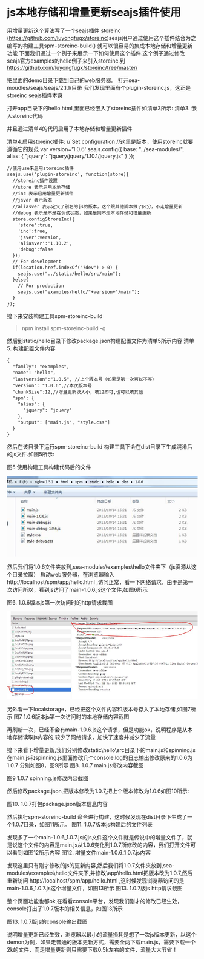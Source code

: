 js本地存储和增量更新seajs插件使用
=================================

用增量更新这个算法写了一个seajs插件
storeinc (https://github.com/luyongfugx/storeinc)seajs用户通过使用这个插件结合为之编写的构建工具spm-storeinc-build()
就可以很容易的集成本地存储和增量更新功能
下面我们通过一个例子来展示一下如何使用这个插件.这个例子通过修改seajs官方examples的hello例子来引入storeinc.到
https://github.com/luyongfugx/storeinc/tree/master/

把里面的demo目录下载到自己的web服务器。 
打开sea-moudles/seajs/seajs/2.1.1/目录
我们发现里面有个plugin-storeinc.js，这正是storeinc seajs插件本身

打开app目录下的hello.html,里面已经嵌入了storeinc插件如清单3所示:
清单3. 嵌入storeinc代码
  <script src="../sea-modules/seajs/seajs/2.1.1/plugin-storeinc.js"></script>

并且通过清单4的代码启用了本地存储和增量更新插件

清单4.启用storeinc插件:
    // Set configuration
    //这里是版本，使用storeinc就要遵循它的规范
    var version='1.0.6' 
    seajs.config({
      base: "../sea-modules/",
      alias: {
        "jquery": "jquery/jquery/1.10.1/jquery.js"
      }
    });

    //使用use来启用storeinc插件
    seajs.use('plugin-storeinc', function(store){
      //storeinc插件设置
      //store 表示启用本地存储
      //inc 表示启用增量更新插件
      //jsver 表示版本
      //aliasver 表示定义了别名的js的版本，这个跟其他脚本做了区分，不走增量更新
      //debug 表示是不是在调试状态，如果是则不走本地存储和增量更新
      store.configStroreInc({
        'store':true,
        'inc':true,
        'jsver':version,
        'aliasver':'1.10.2',
        'debug':false
      });
      // For development
      if(location.href.indexOf("?dev") > 0) {
        seajs.use("../static/hello/src/main");
      }else{
        // For production
        seajs.use("examples/hello/"+version+"/main");
      }
    });

接下来安装构建工具spm-storeinc-build
> npm install spm-storeinc-build -g

然后到static/hello目录下修改package.json构建配置文件为清单5所示内容
清单5. 构建配置文件内容

    {
      "family": "examples",
      "name": "hello",
      "lastversion":"1.0.5", //上个版本号（如果是第一次可以不写）
      "version": "1.0.6",//本次版本号
      "chunkSize":12,//增量更新块大小，填12即可,也可以填其他
      "spm": {
        "alias": {
          "jquery": "jquery"
        },
        "output": ["main.js", "style.css"]
      }
    }

然后在该目录下运行spm-storeinc-build 构建工具下会在dist目录下生成混淆后的js文件.如图5所示:

图5.使用构建工具构建代码后的文件

![Alt text](imgs/07.jpg)

然后我们将1.0.6文件夹放到,sea-modules\examples\hello文件夹下（js资源从这个目录拉取）
启动web服务器，在浏览器输入http://localhost/spm/app/hello.html ,访问正常，看一下网络请求，由于是第一次访问所以，看到js访问了main-1.0.6.js这个文件,如图6所示

图6. 1.0.6版本js第一次访问时的http请求截图

![Alt text](imgs/08.jpg)











另外看一下localstorage，已经把这个文件内容和版本号存入了本地存储,如图7所示
图7 1.0.6版本js第一次访问时的本地存储内容截图

 
再刷新一次，已经不会有main-1.0.6.js这个请求，但是功能ok，说明程序是从本地存储读取js内容的,较少了网络请求，加快了速度并减少了流量


接下来看下增量更新,我们分别修改static\hello\src目录下的main.js和spinning.js
在main.js和spinning.js里面修改几个console.log的日志输出修改原来的1.0.6为1.0.7
分别如图8，图9所示
图8.  1.0.7 main.js修改内容截图
 

图9  1.0.7 spinning.js修改内容截图

 

然后修改package.json,把版本修改为1.0.7,把上个版本修改为1.0.6如图10所示:

图10.  1.0.7打包package.json版本信息内容
 
然后执行spm-storeinc-build 命令进行构建，这时候发现在dist目录下生成了一个1.0.7目录，如图11所示。
图11. 1.0.7版本js构建后的文件列表
 
发现多了一个main-1.0.6_1.0.7.js的js文件这个文件就是传说中的增量文件了，就是说这个文件的内容是main.js从1.0.6变化到1.0.7所修改的内容，我们打开文件可以看到如图12所示内容
图12. 增量文件main-1.0.6_1.0.7.js内容
 

发现这里只有刚才修改的js的更新内容,然后我们将1.0.7文件夹放到,sea-modules\examples\hello文件夹下,并修改\app\hello.html把版本改为1.0.7,然后重新访问
http://localhost/spm/app/hello.html ,这时候发现浏览器访问的是main-1.0.6_1.0.7.js这个增量文件，如图13所示
图13. 1.0.7版js http请求截图
 
整个页面功能也都ok,在看看console平台，发现我们刚才的修改已经生效，console打出了1.0.7版本的相关信息，如图13所示

图13.  1.0.7版js的console输出截图
 
说明增量更新已经生效，浏览器以最小的流量损耗是想了一次js版本更新，以这个demon为例，如果走普通的版本更新方式，需要全两下载main.js，需要下载一个2k的文件，而走增量更新则只需要下载0.5k左右的文件，流量大大节省！
 
